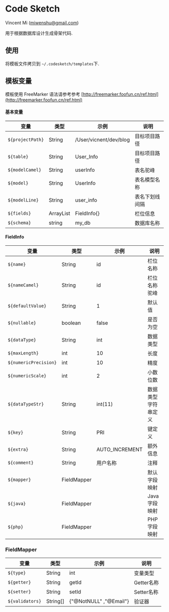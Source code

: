 # Code Sketch

Vincent Mi (miwenshu@gmail.com)


用于根据数据库设计生成骨架代码.

## 使用

将模板文件拷贝到 ```~/.codesketch/templates```下.


## 模板变量

模板使用 FreeMarker 语法请参考参考 [http://freemarker.foofun.cn/ref.html](http://freemarker.foofun.cn/ref.html)

#### 基本变量
| 变量 | 类型 | 示例 | 说明 |
|---| --- | ---- |---|
| ```${projectPath}```  |String | /User/vicnent/dev/blog| 目标项目路径 |
| ```${table}```  |String | User_Info | 目标项目路径 |
| ```${modelCamel}```  |String | userInfo|表名驼峰 |
| ```${model}```  |String | UserInfo|表名模型名称 |
| ```${modelLine}```  |String | user_info|表名下划线间隔 |
| ```${fields}```  | ArrayList<FieldInfo> | FieldInfo{}|栏位信息 |
| ```${schema}```  | string | my_db|数据库名称 |

#### FieldInfo

| 变量 | 类型 | 示例 | 说明 |
|---| --- | ---- |---|
| ```${name}```  |String | id | 栏位名称 |
| ```${nameCamel}```  |String | id | 栏位名称驼峰 |
| ```${defaultValue}```  |String | 1 | 默认值 |
| ```${nullable}```  |boolean | false | 是否为空 |
| ```${dataType}```  |String | int | 数据类型 |
| ```${maxLength}```  |int | 10 | 长度 |
| ```${numericPrecision}```  |int | 10 | 精度 |
| ```${numericScale}```  |int | 2 | 小数位数 |
| ```${dataTypeStr}```  |String | int(11) | 数据类型字符串定义 |
| ```${key}```  | String | PRI | 键定义 |
| ```${extra}```  | String | AUTO_INCREMENT  | 额外信息|
| ```${comment}```  | String | 用户名称  | 注释|
| ```${mapper}```  | FieldMapper |   | 默认字段映射|
| ```${java}```  | FieldMapper |   | Java字段映射|
| ```${php}```  | FieldMapper |   | PHP字段映射|

###  FieldMapper

| 变量 | 类型 | 示例 | 说明 |
|---| --- | ---- |---|
| ```${type}```  |String | int | 变量类型 |
| ```${getter}```  |String | getId | Getter名称 |
| ```${setter}```  |String | setId | Setter名称 |
| ```${validators}```  |String[] | {"@NotNULL" ,"@Email"} | 验证器 |

